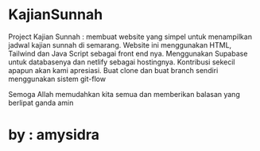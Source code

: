 # KajianSunnah
Project Kajian Sunnah : membuat website yang simpel untuk menampilkan jadwal kajian sunnah di semarang.
Website ini menggunakan HTML, Tailwind dan Java Script sebagai front end nya.
Menggunakan Supabase untuk databasenya dan netlify sebagai hostingnya.
Kontribusi sekecil apapun akan kami apresiasi.
Buat clone dan buat branch sendiri menggunakan sistem git-flow

Semoga Allah memudahkan kita semua dan memberikan balasan yang berlipat ganda
amin

# by : amysidra
